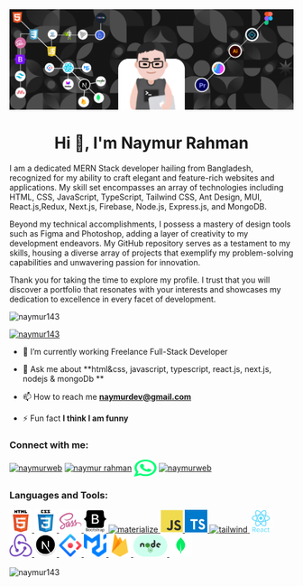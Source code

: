 <img src="./githumrepo.png" alt="githubprofile">
<h1 align="center">Hi 👋, I'm Naymur Rahman</h1>
<p>
I am a dedicated MERN Stack developer hailing from Bangladesh, recognized for my ability to craft elegant and feature-rich websites and applications. My skill set encompasses an array of technologies including HTML, CSS, JavaScript, TypeScript, Tailwind CSS, Ant Design, MUI, React.js,Redux, Next.js, Firebase, Node.js, Express.js, and MongoDB.

Beyond my technical accomplishments, I possess a mastery of design tools such as Figma and Photoshop, adding a layer of creativity to my development endeavors. My GitHub repository serves as a testament to my skills, housing a diverse array of projects that exemplify my problem-solving capabilities and unwavering passion for innovation.

Thank you for taking the time to explore my profile. I trust that you will discover a portfolio that resonates with your interests and showcases my dedication to excellence in every facet of development.
</p>
<p align="left"> <img src="https://komarev.com/ghpvc/?username=naymur143&label=Profile%20views&color=0e75b6&style=flat" alt="naymur143" /> </p>

<p align="left"> <a href="https://github.com/ryo-ma/github-profile-trophy"><img src="https://github-profile-trophy.vercel.app/?username=naymur143" alt="naymur143" /></a> </p>

- 🔭 I’m currently working Freelance Full-Stack Developer

- 💬 Ask me about **html&css, javascript, typescript, react.js, next.js, nodejs & mongoDb **

- 📫 How to reach me **naymurdev@gmail.com**

- ⚡ Fun fact **I think I am funny**

<h3 align="left">Connect with me:</h3>
<p align="left">
<a href="https://codepen.io/naymurweb" target="_blank"><img align="center" src="https://raw.githubusercontent.com/rahuldkjain/github-profile-readme-generator/master/src/images/icons/Social/codepen.svg" alt="naymurweb" height="30" width="40" /></a>
<a href="https://www.linkedin.com/in/naymur143/" target="_blank"><img align="center" src="https://raw.githubusercontent.com/rahuldkjain/github-profile-readme-generator/master/src/images/icons/Social/linked-in-alt.svg" alt="naymur rahman" height="30" width="40" /></a>
<a href="https://wa.me/+8801867871903" target="_blank"><img align="center" src="./whatsup.svg" alt="naymur" height="30" width="40" /></a>
<a href="https://www.youtube.com/c/naymurweb" target="_blank"><img align="center" src="https://raw.githubusercontent.com/rahuldkjain/github-profile-readme-generator/master/src/images/icons/Social/youtube.svg" alt="naymurweb" height="30" width="40" /></a>
</p>

<h3 align="left">Languages and Tools:</h3>
 <p align="left"> <a href="https://www.w3.org/html/" target="_blank" rel="noreferrer"> <img src="https://raw.githubusercontent.com/devicons/devicon/master/icons/html5/html5-original-wordmark.svg" alt="html5" width="40" height="40" /> </a> <a href="https://www.w3schools.com/css/" target="_blank" rel="noreferrer"> <img src="https://raw.githubusercontent.com/devicons/devicon/master/icons/css3/css3-original-wordmark.svg" alt="css3" width="40" height="40" /> </a> <a href="https://sass-lang.com" target="_blank" rel="noreferrer"> <img src="https://raw.githubusercontent.com/devicons/devicon/master/icons/sass/sass-original.svg" alt="sass" width="40" height="40" /> </a> <a href="https://getbootstrap.com" target="_blank" rel="noreferrer"> <img src="https://raw.githubusercontent.com/devicons/devicon/master/icons/bootstrap/bootstrap-plain-wordmark.svg" alt="bootstrap" width="40" height="40" /> </a> <a href="https://materializecss.com/" target="_blank" rel="noreferrer"> <img src="https://raw.githubusercontent.com/prplx/svg-logos/5585531d45d294869c4eaab4d7cf2e9c167710a9/svg/materialize.svg" alt="materialize" width="40" height="40" /> </a>  <a href="https://developer.mozilla.org/en-US/docs/Web/JavaScript" target="_blank" rel="noreferrer" > <img src="https://raw.githubusercontent.com/devicons/devicon/master/icons/javascript/javascript-original.svg" alt="javascript" width="40" height="40" /> </a> <a href="https://www.typescriptlang.org/" target="_blank" rel="noreferrer"> <img src="./ts.svg" alt="ts" width="40" height="40" /> </a> <a href="https://tailwindcss.com/" target="_blank" rel="noreferrer"> <img src="https://www.vectorlogo.zone/logos/tailwindcss/tailwindcss-icon.svg" alt="tailwind" width="40" height="40" /> </a><a href="https://reactjs.org/" target="_blank" rel="noreferrer"> <img src="https://raw.githubusercontent.com/devicons/devicon/master/icons/react/react-original-wordmark.svg" alt="react" width="40" height="40" /> </a><a href="https://redux.js.org/" target="_blank" rel="noreferrer"> <img src="./redux.svg" alt="redux" width="40" height="40" /> </a> <a href="https://nextjs.org/" target="_blank" rel="noreferrer"> <img src="./next.js.png" alt="nextjs" width="40" height="40" /> </a> <a href="https://ant.design/" target="_blank" rel="noreferrer"> <img src="./ant.png" alt="ant" width="40" height="40" /> </a> <a href="https://mui.com/" target="_blank" rel="noreferrer"> <img src="./mui.png" alt="mui" width="40" height="40" /> </a> <a href="https://firebase.google.com/" target="_blank" rel="noreferrer"> <img src="./firebase.png" alt="firebase" width="40" height="40" /> </a><a href="https://nodejs.org/en" target="_blank" rel="noreferrer"> <img src="./node.png" alt="node" width="60" height="40" style="object-fit:contain" /> </a><a href="https://www.mongodb.com/" target="_blank" rel="noreferrer"> <img src="./mongodb.png" alt="mongodb" width="40" height="40" /> </a></p>

<!-- <p><img align="left" src="https://github-readme-stats.vercel.app/api/top-langs?username=naymur143&show_icons=true&locale=en&layout=compact" alt="naymur143" /></p>

<p>&nbsp;<img align="center" src="https://github-readme-stats.vercel.app/api?username=naymur143&show_icons=true&locale=en" alt="naymur143" /></p> -->

<p><img align="center" src="https://github-readme-streak-stats.herokuapp.com/?user=naymur143&" alt="naymur143" /></p>

